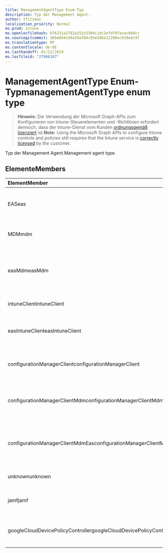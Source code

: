 ```yaml
---
title: ManagementAgentType Enum-Typ
description: Typ der Management Agent.
author: tfitzmac
localization_priority: Normal
ms.prod: intune
ms.openlocfilehash: b76231a2781a153c5384c1dc3efdf8facec04dcc
ms.sourcegitcommit: 36be044c89a19af84c93e586e22200ec919e4c9f
ms.translationtype: MT
ms.contentlocale: de-DE
ms.lasthandoff: 01/12/2019
ms.locfileid: "27966167"
---
```

# <a name="managementagenttype-enum-type"></a><span data-ttu-id="ae65c-103">ManagementAgentType Enum-Typ</span><span class="sxs-lookup"><span data-stu-id="ae65c-103">managementAgentType enum type</span></span>

> <span data-ttu-id="ae65c-104">**Hinweis:** Die Verwendung der Microsoft Graph-APIs zum Konfigurieren von Intune-Steuerelementen und -Richtlinien erfordert dennoch, dass der Intune-Dienst vom Kunden [ordnungsgemäß lizenziert](https://go.microsoft.com/fwlink/?linkid=839381) ist.</span><span class="sxs-lookup"><span data-stu-id="ae65c-104">**Note:** Using the Microsoft Graph APIs to configure Intune controls and policies still requires that the Intune service is [correctly licensed](https://go.microsoft.com/fwlink/?linkid=839381) by the customer.</span></span>

<span data-ttu-id="ae65c-105">Typ der Management Agent.</span><span class="sxs-lookup"><span data-stu-id="ae65c-105">Management agent type.</span></span>
## <a name="members"></a><span data-ttu-id="ae65c-106">Elemente</span><span class="sxs-lookup"><span data-stu-id="ae65c-106">Members</span></span>
|<span data-ttu-id="ae65c-107">Element</span><span class="sxs-lookup"><span data-stu-id="ae65c-107">Member</span></span>|<span data-ttu-id="ae65c-108">Wert</span><span class="sxs-lookup"><span data-stu-id="ae65c-108">Value</span></span>|<span data-ttu-id="ae65c-109">Beschreibung</span><span class="sxs-lookup"><span data-stu-id="ae65c-109">Description</span></span>|
|:---|:---|:---|
|<span data-ttu-id="ae65c-110">EAS</span><span class="sxs-lookup"><span data-stu-id="ae65c-110">eas</span></span>|<span data-ttu-id="ae65c-111">1</span><span class="sxs-lookup"><span data-stu-id="ae65c-111">1</span></span>|<span data-ttu-id="ae65c-112">Das Gerät wird vom Exchange-Server verwaltet.</span><span class="sxs-lookup"><span data-stu-id="ae65c-112">The device is managed by Exchange server.</span></span>|
|<span data-ttu-id="ae65c-113">MDM</span><span class="sxs-lookup"><span data-stu-id="ae65c-113">mdm</span></span>|<span data-ttu-id="ae65c-114">2</span><span class="sxs-lookup"><span data-stu-id="ae65c-114">2</span></span>|<span data-ttu-id="ae65c-115">Das Gerät wird durch Intune MDM verwaltet.</span><span class="sxs-lookup"><span data-stu-id="ae65c-115">The device is managed by Intune MDM.</span></span>|
|<span data-ttu-id="ae65c-116">easMdm</span><span class="sxs-lookup"><span data-stu-id="ae65c-116">easMdm</span></span>|<span data-ttu-id="ae65c-117">3</span><span class="sxs-lookup"><span data-stu-id="ae65c-117">3</span></span>|<span data-ttu-id="ae65c-118">Das Gerät wird von Exchange Server und Intune MDM verwaltet.</span><span class="sxs-lookup"><span data-stu-id="ae65c-118">The device is managed by both Exchange server and Intune MDM.</span></span>|
|<span data-ttu-id="ae65c-119">intuneClient</span><span class="sxs-lookup"><span data-stu-id="ae65c-119">intuneClient</span></span>|<span data-ttu-id="ae65c-120">4</span><span class="sxs-lookup"><span data-stu-id="ae65c-120">4</span></span>|<span data-ttu-id="ae65c-121">Intune Client verwaltet.</span><span class="sxs-lookup"><span data-stu-id="ae65c-121">Intune client managed.</span></span>|
|<span data-ttu-id="ae65c-122">easIntuneClient</span><span class="sxs-lookup"><span data-stu-id="ae65c-122">easIntuneClient</span></span>|<span data-ttu-id="ae65c-123">5</span><span class="sxs-lookup"><span data-stu-id="ae65c-123">5</span></span>|<span data-ttu-id="ae65c-124">Das Gerät ist EAS Intune-Client und zwei verwaltet.</span><span class="sxs-lookup"><span data-stu-id="ae65c-124">The device is EAS and Intune client dual managed.</span></span>|
|<span data-ttu-id="ae65c-125">configurationManagerClient</span><span class="sxs-lookup"><span data-stu-id="ae65c-125">configurationManagerClient</span></span>|<span data-ttu-id="ae65c-126">8</span><span class="sxs-lookup"><span data-stu-id="ae65c-126">8</span></span>|<span data-ttu-id="ae65c-127">Das Gerät wird vom Konfigurations-Manager verwaltet.</span><span class="sxs-lookup"><span data-stu-id="ae65c-127">The device is managed by Configuration Manager.</span></span>|
|<span data-ttu-id="ae65c-128">configurationManagerClientMdm</span><span class="sxs-lookup"><span data-stu-id="ae65c-128">configurationManagerClientMdm</span></span>|<span data-ttu-id="ae65c-129">10</span><span class="sxs-lookup"><span data-stu-id="ae65c-129">10</span></span>|<span data-ttu-id="ae65c-130">Das Gerät wird vom Konfigurations-Manager und MDM verwaltet.</span><span class="sxs-lookup"><span data-stu-id="ae65c-130">The device is managed by Configuration Manager and MDM.</span></span>|
|<span data-ttu-id="ae65c-131">configurationManagerClientMdmEas</span><span class="sxs-lookup"><span data-stu-id="ae65c-131">configurationManagerClientMdmEas</span></span>|<span data-ttu-id="ae65c-132">11</span><span class="sxs-lookup"><span data-stu-id="ae65c-132">11</span></span>|<span data-ttu-id="ae65c-133">Das Gerät wird vom Konfigurations-Manager, MDM und Eas verwaltet.</span><span class="sxs-lookup"><span data-stu-id="ae65c-133">The device is managed by Configuration Manager, MDM and Eas.</span></span>|
|<span data-ttu-id="ae65c-134">unknown</span><span class="sxs-lookup"><span data-stu-id="ae65c-134">unknown</span></span>|<span data-ttu-id="ae65c-135">16</span><span class="sxs-lookup"><span data-stu-id="ae65c-135">16</span></span>|<span data-ttu-id="ae65c-136">Unbekannte Management Agent-Typ.</span><span class="sxs-lookup"><span data-stu-id="ae65c-136">Unknown management agent type.</span></span>|
|<span data-ttu-id="ae65c-137">jamf</span><span class="sxs-lookup"><span data-stu-id="ae65c-137">jamf</span></span>|<span data-ttu-id="ae65c-138">32</span><span class="sxs-lookup"><span data-stu-id="ae65c-138">32</span></span>|<span data-ttu-id="ae65c-139">Das Gerätattribute werden aus Jamf abgerufen.</span><span class="sxs-lookup"><span data-stu-id="ae65c-139">The device attributes are fetched from Jamf.</span></span>|
|<span data-ttu-id="ae65c-140">googleCloudDevicePolicyController</span><span class="sxs-lookup"><span data-stu-id="ae65c-140">googleCloudDevicePolicyController</span></span>|<span data-ttu-id="ae65c-141">64</span><span class="sxs-lookup"><span data-stu-id="ae65c-141">64</span></span>|<span data-ttu-id="ae65c-142">Das Gerät wird von Google CloudDPC verwaltet.</span><span class="sxs-lookup"><span data-stu-id="ae65c-142">The device is managed by Google's CloudDPC.</span></span>|




